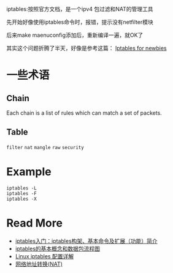 iptables:按照官方文档，是一个ipv4 包过滤和NAT的管理工具

先开始好像使用iptables命令时，报错，提示没有netfilter模块

后来make maenuconfig添加后，重新编译一遍，就OK了

其实这个问题折腾了半天，好像是参考这篇：
[Iptables for newbies](http://en.gentoo-wiki.com/wiki/HOWTO_Iptables_for_newbies)

# 一些术语 #

## Chain ##
Each chain is a list of rules which can match a set of packets.

## Table ##

` filter `
` nat `
` mangle `
` raw `
` security `


# Example #

	iptables -L
	iptables -F
	iptables -X


# Read More #

* [iptables入门：iptables构架、基本命令及扩展（功能）简介](http://lesca.me/archives/iptables-architecture-commands-extensions.html) 
* [iptables的基本概念和数据包流程图](http://www.ha97.com/4093.html)
* [Linux iptables 配置详解](http://www.21andy.com/blog/20120528/2043.html)
* [网络地址转换(NAT)](http://zh.wikipedia.org/wiki/%E7%BD%91%E7%BB%9C%E5%9C%B0%E5%9D%80%E8%BD%AC%E6%8D%A2)

